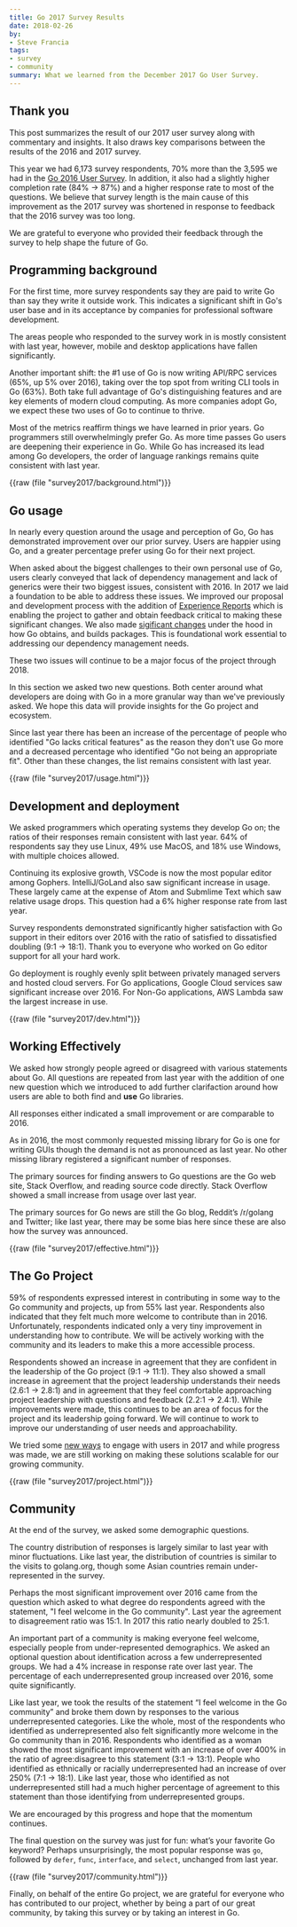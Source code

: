 ```yaml
---
title: Go 2017 Survey Results
date: 2018-02-26
by:
- Steve Francia
tags:
- survey
- community
summary: What we learned from the December 2017 Go User Survey.
---
```


## Thank you

This post summarizes the result of our 2017 user survey along with commentary
and insights. It also draws key comparisons between the results of the 2016 and
2017 survey.

This year we had 6,173 survey respondents, 70% more than the 3,595 we had in the
[Go 2016 User Survey](https://blog.golang.org/survey2016-results). In
addition, it also had a slightly higher completion rate (84% → 87%) and a
higher response rate to most of the questions. We believe that survey length is
the main cause of this improvement as the 2017 survey was shortened in response
to feedback that the 2016 survey was too long.

We are grateful to everyone who provided their feedback through the survey to
help shape the future of Go.

## Programming background

For the first time, more survey respondents say they are paid to write Go
than say they write it outside work. This indicates a significant shift in
Go's user base and in its acceptance by companies for professional software
development.

The areas people who responded to the survey work in is mostly consistent with
last year, however, mobile and desktop applications have fallen significantly.

Another important shift: the #1 use of Go is now writing API/RPC services (65%,
up 5% over 2016), taking over the top spot from writing CLI tools in Go (63%).
Both take full advantage of Go's distinguishing features and are key elements of
modern cloud computing. As more companies adopt Go, we expect these two uses
of Go to continue to thrive.

Most of the metrics reaffirm things we have learned in prior years. Go
programmers still overwhelmingly prefer Go. As more time passes Go users are
deepening their experience in Go. While Go has increased its lead among Go
developers, the order of language rankings remains quite consistent with last
year.

{{raw (file "survey2017/background.html")}}

## Go usage

In nearly every question around the usage and perception of Go, Go has
demonstrated improvement over our prior survey. Users are happier using Go, and
a greater percentage prefer using Go for their next project.

When asked about the biggest challenges to their own personal use of Go, users
clearly conveyed that lack of dependency management and lack of generics were
their two biggest issues, consistent with 2016. In 2017 we laid a foundation to
be able to address these issues. We improved our proposal and development
process with the addition of
[Experience Reports](https://golang.org/wiki/ExperienceReports) which is
enabling the project to gather and obtain feedback critical to making these
significant changes. We also made
[sigificant changes](https://golang.org/doc/go1.10#build) under the hood in
how Go obtains, and builds packages. This is foundational work essential to
addressing our dependency management needs.

These two issues will continue to be a major focus of the project through 2018.

In this section we asked two new questions. Both center around what
developers are doing with Go in a more granular way than we've previously asked.
We hope this data will provide insights for the Go project and ecosystem.

Since last year there has been an increase of the percentage of people who
identified "Go lacks critical features" as the reason they don't use Go more and
a decreased percentage who identified "Go not being an appropriate fit". Other
than these changes, the list remains consistent with last year.

{{raw (file "survey2017/usage.html")}}

## Development and deployment

We asked programmers which operating systems they develop Go on; the ratios of
their responses remain consistent with last year. 64% of respondents say
they use Linux, 49% use MacOS, and 18% use Windows, with multiple choices
allowed.

Continuing its explosive growth, VSCode is now the most popular editor among
Gophers. IntelliJ/GoLand also saw significant increase in usage. These largely
came at the expense of Atom and Submlime Text which saw relative usage drops.
This question had a 6% higher response rate from last year.

Survey respondents demonstrated significantly higher satisfaction with Go
support in their editors over 2016 with the ratio of satisfied to dissatisfied
doubling (9:1 → 18:1). Thank you to everyone who worked on Go editor support
for all your hard work.

Go deployment is roughly evenly split between privately managed servers and
hosted cloud servers. For Go applications, Google Cloud services saw significant
increase over 2016. For Non-Go applications, AWS Lambda saw the largest increase in use.

{{raw (file "survey2017/dev.html")}}

## Working Effectively

We asked how strongly people agreed or disagreed with various statements about
Go. All questions are repeated from last year with the addition of one new
question which we introduced to add further clarifaction around how users are
able to both find and **use** Go libraries.

All responses either indicated a small improvement or are comparable to 2016.

As in 2016, the most commonly requested missing library for Go is one for
writing GUIs though the demand is not as pronounced as last year. No other
missing library registered a significant number of responses.

The primary sources for finding answers to Go questions are the Go web site,
Stack Overflow, and reading source code directly. Stack Overflow showed a small
increase from usage over last year.

The primary sources for Go news are still the Go blog, Reddit’s /r/golang and
Twitter; like last year, there may be some bias here since these are also how
the survey was announced.

{{raw (file "survey2017/effective.html")}}

## The Go Project

59% of respondents expressed interest in contributing in some way to the Go
community and projects, up from 55% last year. Respondents also indicated that
they felt much more welcome to contribute than in 2016. Unfortunately,
respondents indicated only a very tiny improvement in understanding how to
contribute. We will be actively working with the community and its leaders
to make this a more accessible process.

Respondents showed an increase in agreement that they are confident in the
leadership of the Go project (9:1 → 11:1). They also showed a small increase in
agreement that the project leadership understands their needs (2.6:1 → 2.8:1)
and in agreement that they feel comfortable approaching project leadership with
questions and feedback (2.2:1 → 2.4:1). While improvements were made, this
continues to be an area of focus for the project and its leadership going
forward. We will continue to work to improve our understanding of user needs and
approachability.

We tried some [new ways](https://blog.golang.org/8years#TOC_1.3.) to engage
with users in 2017 and while progress was made, we are still working on making these
solutions scalable for our growing community.

{{raw (file "survey2017/project.html")}}

## Community

At the end of the survey, we asked some demographic questions.

The country distribution of responses is largely similar to last year with minor
fluctuations. Like last year, the distribution of countries is similar to the
visits to golang.org, though some Asian countries remain under-represented in
the survey.

Perhaps the most significant improvement over 2016 came from the question which
asked to what degree do respondents agreed with the statement, "I feel welcome
in the Go community". Last year the agreement to disagreement ratio was 15:1. In
2017 this ratio nearly doubled to 25:1.

An important part of a community is making everyone feel welcome, especially
people from under-represented demographics. We asked an optional question about
identification across a few underrepresented groups. We had a 4% increase in
response rate over last year. The percentage of each underrepresented group
increased over 2016, some quite significantly.

Like last year, we took the results of the statement “I feel welcome in the Go
community” and broke them down by responses to the various underrepresented
categories. Like the whole, most of the respondents who identified as
underrepresented also felt significantly more welcome in the Go community than
in 2016. Respondents who identified as a woman showed the most significant
improvement with an increase of over 400% in the ratio of agree:disagree to this
statement (3:1 → 13:1). People who identified as ethnically or racially
underrepresented had an increase of over 250% (7:1 → 18:1). Like last year,
those who identified as not underrepresented still had a much higher percentage
of agreement to this statement than those identifying from underrepresented
groups.

We are encouraged by this progress and hope that the momentum continues.

The final question on the survey was just for fun: what’s your favorite Go
keyword? Perhaps unsurprisingly, the most popular response was `go`, followed by
`defer`, `func`, `interface`, and `select`, unchanged from last year.

{{raw (file "survey2017/community.html")}}

Finally, on behalf of the entire Go project, we are grateful for everyone who
has contributed to our project, whether by being a part of our great community,
by taking this survey or by taking an interest in Go.
